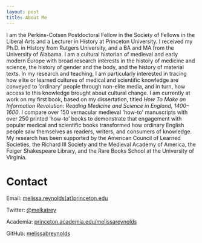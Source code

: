 ```yaml
---
layout: post
title: About Me
---
```


I am the Perkins-Cotsen Postdoctoral Fellow in the Society of Fellows in
the Liberal Arts and a Lecturer in History at Princeton University. I received my Ph.D. 
in History from Rutgers University, and a BA and MA from the University of Alabama. I am 
a cultural historian of medieval and early modern Europe with broad research interests in the 
history of medicine and science, the history of gender and the body, and the history of 
material texts. In my research and teaching, I am particularly interested in 
tracing how elite or learned cultures of medical and scientific knowledge are conveyed 
to ‘ordinary’ people through non-elite media, and in turn, how access to this knowledge
brought about cultural change. I am currently at work on my first book, based on my
dissertation, titled _How To Make an Information Revolution: Reading Medicine and Science 
in England, 1400–1600_. I compare over 150 vernacular medieval 'how-to' manuscripts 
with over 250 printed ‘how-to’ books to demonstrate that engagement 
with popular medical and scientific books transformed how ordinary English people saw 
themselves as readers, writers, and consumers of knowledge. My research has been supported 
by the American Council of Learned Societies, the Richard III Society and the Medieval 
Academy of America, the Folger Shakespeare Library, and the Rare Books School at the 
University of Virginia. 

# Contact

Email: [melissa.reynolds[at]princeton.edu](mailto:melissa.reynolds@princeton.edu)

Twitter: [@melkatrey](http://www.twitter.com/melkatrey)

Academia: [princeton.academia.edu/melissareynolds](https://princeton.academia.edu/MelissaReynolds)

GitHub: [melissabreynolds](https://www.github.com/melissabreynolds)